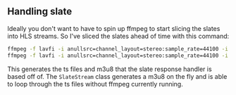 ## Handling slate

Ideally you don't want to have to spin up ffmpeg to start slicing the slates into HLS streams. So I've sliced the slates ahead of time with this command:

```bash
ffmpeg -f lavfi -i anullsrc=channel_layout=stereo:sample_rate=44100 -i slate/mp4/soon.mp4 -c:v copy -c:a aac -map 0:a -map 1:v -shortest -hls_flags omit_endlist -hls_playlist_type vod -hls_segment_filename slate/soon/%09d.ts slate/soon/soon.m3u8
ffmpeg -f lavfi -i anullsrc=channel_layout=stereo:sample_rate=44100 -i slate/mp4/starting.mp4 -c:v copy -c:a aac -map 0:a -map 1:v -shortest -hls_flags omit_endlist -hls_playlist_type vod -hls_segment_filename slate/starting/%09d.ts slate/starting/starting.m3u8
```

This generates the ts files and m3u8 that the slate response handler is based off of. The `SlateStream` class generates a m3u8 on the fly and is able to loop through the ts files without ffmpeg currently running.